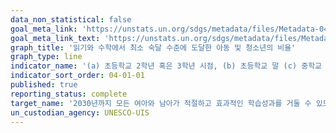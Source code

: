 ```yaml
---
data_non_statistical: false
goal_meta_link: 'https://unstats.un.org/sdgs/metadata/files/Metadata-04-01-01.pdf'
goal_meta_link_text: 'https://unstats.un.org/sdgs/metadata/files/Metadata-04-01-01.pdf'
graph_title: '읽기와 수학에서 최소 숙달 수준에 도달한 아동 및 청소년의 비율'
graph_type: line
indicator_name: '(a) 초등학교 2학년 혹은 3학년 시점, (b) 초등학교 말 (c) 중학교 말에 (i) 읽기와 (ii) 수학 분야 최소숙달수준에 도달한 아동 및 청소년 비율(성별)'
indicator_sort_order: 04-01-01
published: true
reporting_status: complete
target_name: '2030년까지 모든 여아와 남아가 적절하고 효과적인 학습성과를 거둘 수 있도록 공평하고 양질의 무상 초등교육과 중등교육의 이수를 보장'
un_custodian_agency: UNESCO-UIS
---
```

